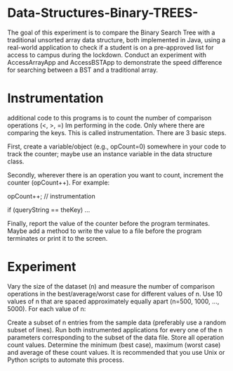 # Data-Structures-Binary-TREES-
The goal of this experiment is to compare the Binary Search Tree with a traditional unsorted array data structure, both implemented in Java, using a real-world application to check if a student is on a pre-approved list for access to campus during the lockdown.
Conduct an experiment with AccessArrayApp and AccessBSTApp to demonstrate the speed difference for searching between a BST and a traditional array.

# Instrumentation

 additional code to this programs is to count the number of comparison operations (<, >, =) Im  performing in the code.  Only where there are comparing the keys.  This is called instrumentation.  There are 3 basic steps.

First, create a variable/object (e.g., opCount=0) somewhere in your code to track the counter; maybe use an instance variable in the data structure class.

Secondly, wherever there is an operation you want to count, increment the counter (opCount++).  For example:

opCount++;   // instrumentation

if (queryString == theKey)
...

Finally, report the value of the counter before the program terminates.  Maybe add a method to write the value to a file before the program terminates or print it to the screen.

# Experiment

Vary the size of the dataset (n) and measure the number of comparison operations in the best/average/worst case for different values of n.  Use 10 values of n that are spaced approximately equally apart (n=500, 1000, ..., 5000).  For each value of n:

Create a subset of n entries from the sample data (preferably use a random subset of lines).
Run both instrumented applications for every one of the n parameters corresponding to the subset of the data file.  Store all operation count values.
Determine the minimum (best case), maximum (worst case) and average of these count values.
It is recommended that you use Unix or Python scripts to automate this process.

